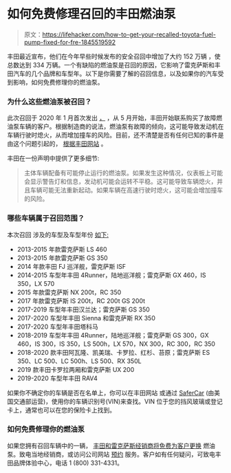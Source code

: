 # 如何免费修理召回的丰田燃油泵

> 原文：<https://lifehacker.com/how-to-get-your-recalled-toyota-fuel-pump-fixed-for-fre-1845519592>

丰田最近宣布，他们在今年早些时候发布的安全召回中增加了大约 152 万辆 ，使总数达到 334 万辆。一个有缺陷的燃油泵是召回的原因，它影响了雷克萨斯和丰田汽车的几个品牌和车型年。以下是你需要了解的召回信息，以及如果你的汽车受到影响，如何免费修理你的燃油泵。



### 为什么这些燃油泵被召回？

此次召回于 2020 年 1 月首次发出 [，](https://pressroom.toyota.com/toyota-is-conducting-a-safety-recall-involving-certain-toyota-and-lexus-vehicles-6) ，从 5 月开始，丰田开始联系购买了故障燃油泵车辆的客户。根据制造商的说法，燃油泵有故障的倾向，这可能导致发动机在车辆行驶时熄火，从而增加撞车的风险。目前，还不清楚是否有任何已知的事件是由这个问题引起的， [根据丰田网站](https://www.courtesytoyota.com/toyota-fuel-pump-recall.htm) 。

丰田在一份声明中提供了更多细节:

> 主体车辆配备有可能停止运行的燃油泵。如果发生这种情况，仪表板上可能会显示警告灯和信息，发动机可能会运转不平稳。这可能导致车辆熄火，并且车辆可能无法重新起动。如果车辆在高速行驶时熄火，这可能会增加撞车的风险。

### 哪些车辆属于召回范围？

本次召回 涉及的车型及车型年份 [如下:](https://pressroom.toyota.com/toyota-is-conducting-a-safety-recall-involving-certain-toyota-and-lexus-vehicles-6)

*   2013-2015 年款雷克萨斯 LS 460
*   2013-2015 年款雷克萨斯 GS 350
*   2014 年款丰田 FJ 巡洋舰，雷克萨斯 ISF
*   2014-2015 车型年丰田 4Runner，陆地巡洋舰；雷克萨斯 GX 460，IS 350，LX 570
*   2015 年款雷克萨斯 NX 200t，RC 350
*   2017 年款雷克萨斯 IS 200t，RC 200t GS 200t
*   2017-2019 车型年丰田汉兰达；雷克萨斯 GS 350
*   2017-2020 车型年丰田 Sienna 和雷克萨斯 RX 350
*   2017-2020 车型年丰田塔科马
*   2018-2019 车型年丰田 4Runner，陆地巡洋舰；雷克萨斯 GS 300，GX 460，IS 300，IS 350，LS 500h，LX 570，NX 300，RC 300，RC 350
*   2018-2020 款丰田阿瓦隆、凯美瑞、卡罗拉、红杉、苔原；雷克萨斯 ES 350、LC 500、LC 500h、LS 500、RX 350L
*   2019 款丰田卡罗拉两厢和雷克萨斯 UX 200
*   2019-2020 车型年丰田 RAV4

如果你不确定你的车辆是否在名单上，你可以在丰田网站 或通过 [SaferCar](https://www.safercar.gov/?sd_xdinfo=TOYOTA%7CDEALERDOTCOM%7C09200%7Cc5e9abde-078a-421d-ae9a-953ccf23a1b9%7Ca703f6e6-3934-4b99-b738-e2fd866bbe92%7C1603991759366%7C23cd089d-755b-458c-912a-d87e64c52d1f%7Ctoyota%7CT3) (由美国交通部运营)，使用你的车辆识别号(VIN)来查找。VIN 位于您的挡风玻璃或登记卡上，通常也可以在您的保险卡上找到。

### 如何免费修理你的燃油泵

如果您拥有召回车辆中的一辆， [丰田和雷克萨斯经销商将免费为客户更换](https://pressroom.toyota.com/toyota-is-conducting-a-safety-recall-involving-certain-toyota-and-lexus-vehicles-6) 燃油泵。致电当地经销商，或访问公司网站 [预约](https://www.courtesytoyota.com/toyota-fuel-pump-recall.htm) 服务。客户如有任何疑问，可致电丰田品牌体验中心，电话 1 (800) 331-4331。